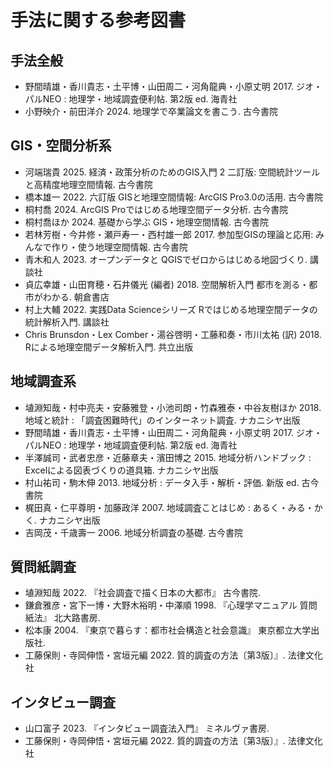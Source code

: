 # 手法に関する参考図書

## 手法全般
- 野間晴雄・香川貴志・土平博・山田周二・河角龍典・小原丈明  2017. ジオ・パルNEO : 地理学・地域調査便利帖. 第2版 ed. 海青社
- 小野映介・前田洋介 2024. 地理学で卒業論文を書こう. 古今書院

## GIS・空間分析系
- 河端瑞貴 2025. 経済・政策分析のためのGIS入門 2 二訂版: 空間統計ツールと高精度地理空間情報. 古今書院
- 橋本雄一 2022. 六訂版 GISと地理空間情報: ArcGIS Pro3.0の活用. 古今書院
- 桐村喬 2024. ArcGIS Proではじめる地理空間データ分析. 古今書院
- 桐村喬ほか 2024. 基礎から学ぶ GIS・地理空間情報. 古今書院
- 若林芳樹・今井修・瀬戸寿一・西村雄一郎 2017. 参加型GISの理論と応用: みんなで作り・使う地理空間情報. 古今書院
- 青木和人 2023. オープンデータと QGISでゼロからはじめる地図づくり. 講談社
- 貞広幸雄・山田育穂・石井儀光 (編者) 2018. 空間解析入門 都市を測る・都市がわかる. 朝倉書店
- 村上大輔 2022. 実践Data Scienceシリーズ Rではじめる地理空間データの統計解析入門. 講談社
- Chris Brunsdon・Lex Comber・湯谷啓明・工藤和奏・市川太祐 (訳)  2018. Rによる地理空間データ解析入門. 共立出版

## 地域調査系
- 埴淵知哉・村中亮夫・安藤雅登・小池司朗・竹森雅泰・中谷友樹ほか 2018. 地域と統計 : 「調査困難時代」のインターネット調査. ナカニシヤ出版
- 野間晴雄・香川貴志・土平博・山田周二・河角龍典・小原丈明  2017. ジオ・パルNEO : 地理学・地域調査便利帖. 第2版 ed. 海青社
- 半澤誠司・武者忠彦・近藤章夫・濱田博之 2015. 地域分析ハンドブック : Excelによる図表づくりの道具箱. ナカニシヤ出版
- 村山祐司・駒木伸 2013. 地域分析 : データ入手・解析・評価. 新版 ed. 古今書院
- 梶田真・仁平尊明・加藤政洋 2007. 地域調査ことはじめ : あるく・みる・かく. ナカニシヤ出版
- 吉岡茂・千歳壽一 2006. 地域分析調査の基礎. 古今書院



## 質問紙調査
- 埴淵知哉 2022. 『社会調査で描く日本の大都市』 古今書院.
- 鎌倉雅彦・宮下一博・大野木裕明・中澤順 1998. 『心理学マニュアル 質問紙法』 北大路書房.
- 松本康 2004. 『東京で暮らす：都市社会構造と社会意識』 東京都立大学出版社.
- 工藤保則・寺岡伸悟・宮垣元編 2022. 質的調査の方法〔第3版〕』. 法律文化社

## インタビュー調査
- 山口富子 2023. 『インタビュー調査法入門』 ミネルヴァ書房.
- 工藤保則・寺岡伸悟・宮垣元編 2022. 質的調査の方法〔第3版〕』. 法律文化社
